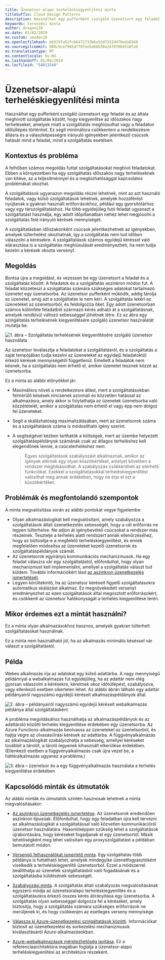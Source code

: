 ```yaml
---
title: Üzenetsor-alapú terheléskiegyenlítési minta
titleSuffix: Cloud Design Patterns
description: Használhat egy pufferként szolgáló üzenetsort egy feladat és az általa meghívott szolgáltatás között, hogy kiegyenlítse az időszakos nagy terheléseket.
keywords: tervezési minta
author: dragon119
ms.date: 01/02/2019
ms.custom: seodec18
ms.openlocfilehash: bb519fa52fcb6472733b6e52d7332d470eda8349
ms.sourcegitcommit: 680c9cef945dff6fee5e66b38e24f07804510fa9
ms.translationtype: MT
ms.contentlocale: hu-HU
ms.lasthandoff: 01/04/2019
ms.locfileid: "54011548"
---
```

# <a name="queue-based-load-leveling-pattern"></a>Üzenetsor-alapú terheléskiegyenlítési minta

Használhat egy pufferként szolgáló üzenetsort egy feladat és az általa meghívott szolgáltatás között, hogy kiegyenlítse az időszakos nagy terheléseket, amelyek miatt a szolgáltatás meghiúsulhat vagy a feladaton időtúllépés történhet. Ez segít minimálisra csökkenteni a rendelkezésre állásra és a válaszképességre irányuló igényekben jelentkező csúcsok hatását mind a feladat, mind a szolgáltatás esetében.

## <a name="context-and-problem"></a>Kontextus és probléma

A felhőben számos megoldás futtat szolgáltatásokat meghívó feladatokat. Ebben a környezetben ha egy szolgáltatás időszakos nagy terheléseknek van kitéve, az a teljesítménnyel és a megbízhatósággal kapcsolatos problémákat okozhat.

A szolgáltatások ugyanazon megoldás részei lehetnek, mint az azt használó feladatok, vagy külső szolgáltatások lehetnek, amelyek hozzáférést nyújtanak a gyakran használt erőforrásokhoz, például egy gyorsítótárhoz vagy egy társzolgáltatáshoz. Ha több egyidejűleg futó feladat ugyanazt a szolgáltatást használja, egy adott időpillanatban nehéz lehet megjósolni a szolgáltatás felé irányuló kérések mennyiségét.

A szolgáltatásban időszakonként csúcsok jelentkezhetnek az igényekben, amelyek túlterhelést okozhatnak, így a szolgáltatás nem tud időben válaszolni a kérésekre. A szolgáltatások számos egyidejű kéréssel való elárasztása is a szolgáltatás meghiúsulását eredményezheti, ha nem tudja kezelni a kérések okozta versenyt.

## <a name="solution"></a>Megoldás

Bontsa újra a megoldást, és vezessen be egy üzenetsort a feladat és a szolgáltatás között. A feladatok és a szolgáltatás aszinkron módon fut. A feladat közzéteszi a szolgáltatás számára szükséges adatokat tartalmazó üzenetet egy üzenetsorba. Az üzenetsor pufferként működik, addig tárolja az üzenetet, amíg azt a szolgáltatás le nem kéri. A szolgáltatás lekéri az üzeneteket az üzenetsorból, és feldolgozza őket. Egy adott üzenetsorban számos különféle feladatból származó kérés adható át a szolgáltatásnak, amelyek rendkívül változó sebességgel jöhetnek létre. Ez az ábra egy szolgáltatás terhelésének kiegyenlítésére szolgáló üzenetsor használatát mutatja be.

![1. ábra – Szolgáltatás terhelésének kiegyenlítésére szolgáló üzenetsor használata](./_images/queue-based-load-leveling-pattern.png)

Az üzenetsor leválasztja a feladatokat a szolgáltatásról, és a szolgáltatás a saját tempójában tudja kezelni az üzeneteket az egyidejű feladatoktól érkező kérések mennyiségétől függetlenül. Emellett a feladatok nem késnek, ha a szolgáltatás nem érhető el, amikor üzenetet tesznek közzé az üzenetsorba.

Ez a minta az alábbi előnyökkel jár:

- Maximálisra növeli a rendelkezésre állást, mert a szolgáltatásokban felmerülő késések nincsenek azonnali és közvetlen hatással az alkalmazásra, amely akkor is folytathatja az üzenetek üzenetsorba való közzétételét, amikor a szolgáltatás nem érhető el vagy épp nem dolgoz fel üzeneteket.
- Segít a skálázhatóság maximalizálásában, mert az üzenetsorok száma és a szolgáltatások száma is módosítható igény szerint.
- A segítségével kézben tarthatók a költségek, mert az üzembe helyezett szolgáltatáspéldányok számának csak az átlagos terheléshez kell elegendőnek lennie, a csúcsterheléshez nem.

    >  Egyes szolgáltatások szabályozást alkalmaznak, amikor az igények elérnek egy olyan küszöbértéket, amelyet követően a rendszer meghibásodhat. A szabályozás csökkentheti az elérhető funkciókat. Ezekkel a szolgáltatásokkal terheléskiegyenlítést valósíthat meg annak érdekében, hogy ne érje el ezt a küszöbértéket.

## <a name="issues-and-considerations"></a>Problémák és megfontolandó szempontok

A minta megvalósítása során az alábbi pontokat vegye figyelembe:

- Olyan alkalmazáslogikát kell megvalósítani, amely szabályozza a szolgáltatások általi üzenetkezelés sebességét, hogy a cél erőforrás ne legyen túlterhelve. Ne adjon át igénybevételi csúcsokat a rendszer más részeinek. Tesztelje a terhelés alatti rendszert annak ellenőrzéséhez, hogy az biztosítja-e a megfelelő terheléskiegyenlítést, és ennek megfelelően módosítsa az üzeneteket kezelő üzenetsorok és szolgáltatáspéldányok számát.
- Az üzenetsorok egyirányú kommunikációs mechanizmusok. Ha egy feladat válaszra vár egy szolgáltatástól, előfordulhat, hogy olyan mechanizmust kell implementálni, amellyel a szolgáltatás választ tud küldeni. További információkért lásd [az aszinkron üzenetkezelés ismertetését](https://msdn.microsoft.com/library/dn589781.aspx).
- Legyen körültekintő, ha az üzenetsor kéréseit figyelő szolgáltatásokra automatikus skálázást alkalmaz. Ez megnövekedett versenyt eredményezhet az ezen szolgáltatások által megosztott erőforrásokért, és csökkenti az üzenetsor hatékonyságát a terhelés kiegyenlítése terén.

## <a name="when-to-use-this-pattern"></a>Mikor érdemes ezt a mintát használni?

Ez a minta olyan alkalmazásokhoz hasznos, amelyek gyakran túlterhelt szolgáltatásokat használnak.

Ez a minta nem használható jól, ha az alkalmazás minimális késéssel vár választ a szolgáltatástól.

## <a name="example"></a>Példa

Webes alkalmazás írja az adatokat egy külső adattárba. A nagy mennyiségű példánnyal a webalkalmazás fut egyidejűleg, ha az adattár nem elég gyorsan válaszolni a kérésekre, kérelmek okoz időtúllépést, szabályozva, vagy ellenkező esetben sikertelen lehet. Az alábbi ábrán látható egy adattár példányairól nagyszámú egyidejű kéréseit alkalmazáspéldányok által.

![2. ábra – példányairól nagyszámú egyidejű kéréseit webalkalmazás példánya által szolgáltatásként](./_images/queue-based-load-leveling-overwhelmed.png)

A probléma megoldásához használhatja az alkalmazáspéldányok és az adattároló közötti terhelés kiegyenlítése érdekében egy üzenetsorba. Az Azure Functions-alkalmazás beolvassa az üzeneteket az üzenetsorból, és hajtja végre az olvasási/írási kérések az adattárba. A függvényalkalmazás az alkalmazáslogikát szabályozhatja a sebesség, amellyel kéréseket továbbít a tárolót, a tároló legyenek kihasznált elkerülése érdekében. (Ellenkező esetben a függvényalkalmazás csak újra vezet be, a háttéralkalmazás ugyanez a probléma.)

![3. ábra – üzenetsor és a egy függvényalkalmazás használata a terhelés kiegyenlítése érdekében](./_images/queue-based-load-leveling-function.png)



## <a name="related-patterns-and-guidance"></a>Kapcsolódó minták és útmutatók

Az alábbi minták és útmutatók szintén hasznosak lehetnek a minta megvalósításakor:

- [Az aszinkron üzenetkezelés ismertetése](https://msdn.microsoft.com/library/dn589781.aspx). Az üzenetsorok eredendően aszinkron típusúak. Előfordulhat, hogy egy feladatban újra kell tervezni az alkalmazáslogikát a szolgáltatással való közvetlen kommunikációról üzenetsor használatára. Hasonlóképpen szükség lehet a szolgáltatások újrabontására, hogy kéréseket fogadjanak el egy üzenetsortól. Másik lehetőségként meg lehet valósítani egy proxyszolgáltatást a példában bemutatott módon.

- [Versengő felhasználókat ismertető minta](./competing-consumers.md). Egy szolgáltatás több példánya is futtatható lehet, amelyek mindegyike üzenetfogyasztóként viselkedik a terheléskiegyenlítő üzenetsorból. Ezzel a módszerrel beállíthatja az üzenetek szolgáltatásból való fogadásának és a szolgáltatásba küldésének sebességét.

- [Szabályozási minta](./throttling.md). A szolgáltatás általi szabályozás megvalósításának egyszerű módja az üzenetsoralapú terheléskiegyenlítés és a szolgáltatásokra érkező összes kérés átirányítása egy üzenetsorba. A szolgáltatás olyan sebességgel dolgozza fel a kéréseket, amely biztosítja, hogy a szolgáltatás számára szükséges erőforrások ne merüljenek ki, és hogy csökkenjen az esetleges verseny mennyisége.

- [Válassza ki Azure-üzenetkezelési szolgáltatások közötti](/azure/event-grid/compare-messaging-services). Információkat biztosít az üzenetkezelési és sorkezelési mechanizmusok kiválasztásáról Azure-alkalmazásokban.

- [Azure-webalkalmazások méretezhetőség javítása](../reference-architectures/app-service-web-app/scalable-web-app.md). Ez a referenciaarchitektúra magában foglalja a üzenetsor-alapú terheléskiegyenlítési az architektúra részeként.
